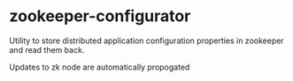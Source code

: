 # zookeeper-configurator

Utility to store distributed application configuration properties in zookeeper and read them back. 

Updates to zk node are automatically propogated
